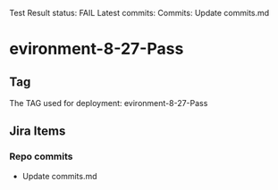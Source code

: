 Test Result
status: FAIL
Latest commits:
Commits: Update commits.md
# **evironment-8-27-Pass**
## Tag
 The TAG used for deployment: evironment-8-27-Pass
## Jira Items
###  Repo commits
- Update commits.md
